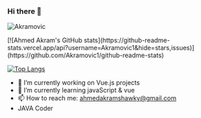 ### Hi there 👋
<p align="left"> <img src="https://komarev.com/ghpvc/?username=Akramovic1&label=Profile%20views&color=1915f9&style=plastic" alt="Akramovic" /> </p>
[![Ahmed Akram's GitHub stats](https://github-readme-stats.vercel.app/api?username=Akramovic1&hide=stars,issues)](https://github.com/Akramovic1/github-readme-stats)

[![Top Langs](https://github-readme-stats.vercel.app/api/top-langs/?username=Akramovic1&layout=compact)](https://github.com/Akramovic1/github-readme-stats)


- 🔭 I’m currently working on Vue.js projects
- 🌱 I’m currently learning javaScript & vue
- 📫 How to reach me: ahmedakramshawky@gmail.com
- JAVA Coder

<!--
**Akramovic1/Akramovic1** is a ✨ _special_ ✨ repository because its `README.md` (this file) appears on your GitHub profile.

Here are some ideas to get you started:

- 🔭 I’m currently working on ...
- 🌱 I’m currently learning ...
- 👯 I’m looking to collaborate on ...
- 🤔 I’m looking for help with ...
- 💬 Ask me about ...
- 📫 How to reach me: ...
- 😄 Pronouns: ...
- ⚡ Fun fact: ...
-->
